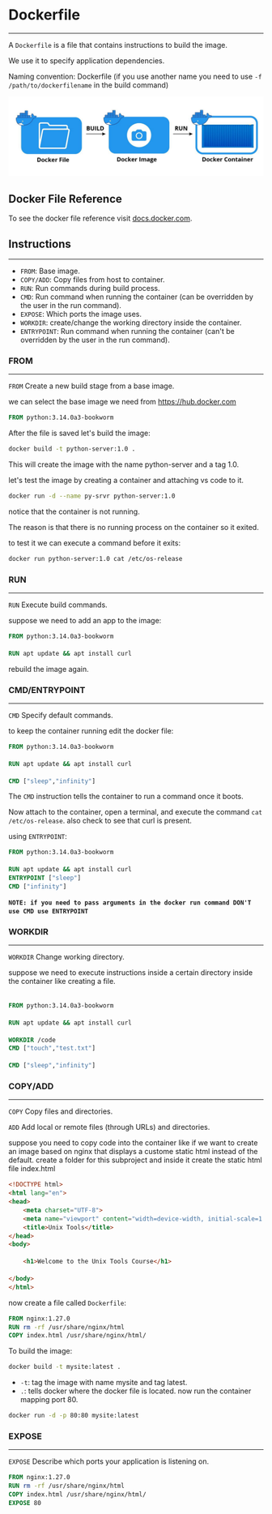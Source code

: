 # Dockerfile
----------------

A `Dockerfile` is a file that contains instructions to build the image.

We use it to specify application dependencies.

Naming convention: Dockerfile (if you use another name you need to use `-f /path/to/dockerfilename` in the build command)

![docker file to image to container](./resources/file-image-cont.jpg)

## Docker File Reference 

To see the docker file reference visit [docs.docker.com](https://docs.docker.com/reference/dockerfile/).


## Instructions
-----------------------

- `FROM`: Base image.
- `COPY/ADD`: Copy files from host to container.
-  `RUN`: Run commands during build process.
-  `CMD`: Run command when running the container (can be overridden by the user in the run command).
-  `EXPOSE`: Which ports the image uses.
-  `WORKDIR`: create/change the working directory inside the container.
-  `ENTRYPOINT`: Run command when running the container (can't be overridden by the user in the run command).



### FROM
------------

`FROM` Create a new build stage from a base image.

we can select the base image we need from https://hub.docker.com

```Dockerfile
FROM python:3.14.0a3-bookworm
```

After the file is saved let's build the image:
```bash
docker build -t python-server:1.0 .
```
This will create the image with the name python-server and a tag 1.0.

let's test the image by creating a container and attaching vs code to it.

```bash
docker run -d --name py-srvr python-server:1.0
```

notice that the container is not running. 

The reason is that there is no running process on the container so it exited.

to test it we can execute a command before it exits:

```bash
docker run python-server:1.0 cat /etc/os-release
```

### RUN
----------------

`RUN` Execute build commands.

suppose we need to add an app to the image:
```dockerfile
FROM python:3.14.0a3-bookworm

RUN apt update && apt install curl

```

rebuild the image again.

### CMD/ENTRYPOINT
------------------------------

`CMD` Specify default commands.


to keep the container running edit the docker file:

```Dockerfile
FROM python:3.14.0a3-bookworm

RUN apt update && apt install curl

CMD ["sleep","infinity"]
```
The `CMD` instruction tells the container to run a command once it boots.

Now attach to the container, open a terminal, and execute the command `cat /etc/os-release`. also check to see that curl is present.

using `ENTRYPOINT`:

```Dockerfile
FROM python:3.14.0a3-bookworm

RUN apt update && apt install curl
ENTRYPOINT ["sleep"]
CMD ["infinity"]
```
**`NOTE: if you need to pass arguments in the docker run command DON'T use CMD use ENTRYPOINT`**

### WORKDIR
--------------


`WORKDIR` Change working directory.

suppose we need to execute instructions inside a certain directory inside the container like creating a file.

```Dockerfile

FROM python:3.14.0a3-bookworm

RUN apt update && apt install curl

WORKDIR /code
CMD ["touch","test.txt"]

CMD ["sleep","infinity"]

```

### COPY/ADD
------------


`COPY` Copy files and directories.


`ADD` Add local or remote files (through URLs) and directories.


suppose you need to copy code into the container like if we want to create an image based on nginx that displays a custome static html instead of the default.
create a folder for this subproject and inside it create the static html file index.html

```html
<!DOCTYPE html>
<html lang="en">
<head>
    <meta charset="UTF-8">
    <meta name="viewport" content="width=device-width, initial-scale=1.0">
    <title>Unix Tools</title>
</head>
<body>

    <h1>Welcome to the Unix Tools Course</h1>
    
</body>
</html>
```

now create a file called `Dockerfile`:

```dockerfile
FROM nginx:1.27.0
RUN rm -rf /usr/share/nginx/html
COPY index.html /usr/share/nginx/html/ 
```

To build the image:

```bash
docker build -t mysite:latest .
```
- `-t`: tag the image with name mysite and tag latest.
- `.`: tells docker where the docker file is located.
now run the container mapping port 80.

```bash
docker run -d -p 80:80 mysite:latest
```

### EXPOSE
-----------------------

`EXPOSE` Describe which ports your application is listening on.
```dockerfile
FROM nginx:1.27.0
RUN rm -rf /usr/share/nginx/html
COPY index.html /usr/share/nginx/html/
EXPOSE 80
```





